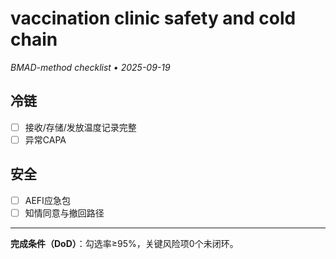 # vaccination clinic safety and cold chain

_BMAD-method checklist • 2025-09-19_

## 冷链

- [ ] 接收/存储/发放温度记录完整
- [ ] 异常CAPA

## 安全

- [ ] AEFI应急包
- [ ] 知情同意与撤回路径

---

**完成条件（DoD）**：勾选率≥95%，关键风险项0个未闭环。

